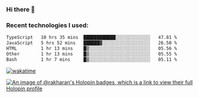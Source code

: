 ### Hi there 👋

### Recent technologies I used:
<!--START_SECTION:waka-->

```txt
TypeScript   10 hrs 35 mins  ████████████░░░░░░░░░░░░░   47.81 %
JavaScript   5 hrs 52 mins   ██████▓░░░░░░░░░░░░░░░░░░   26.50 %
HTML         1 hr 13 mins    █▒░░░░░░░░░░░░░░░░░░░░░░░   05.56 %
Other        1 hr 13 mins    █▒░░░░░░░░░░░░░░░░░░░░░░░   05.55 %
Bash         1 hr 7 mins     █▒░░░░░░░░░░░░░░░░░░░░░░░   05.11 %
```

<!--END_SECTION:waka-->
[![wakatime](https://wakatime.com/badge/user/fe50d444-0cee-4d14-a0b3-b9e8509eb4d0.svg)](https://wakatime.com/@fe50d444-0cee-4d14-a0b3-b9e8509eb4d0)

[![An image of @rakharan's Holopin badges, which is a link to view their full Holopin profile](https://holopin.me/rakharan)](https://holopin.io/@rakharan)
